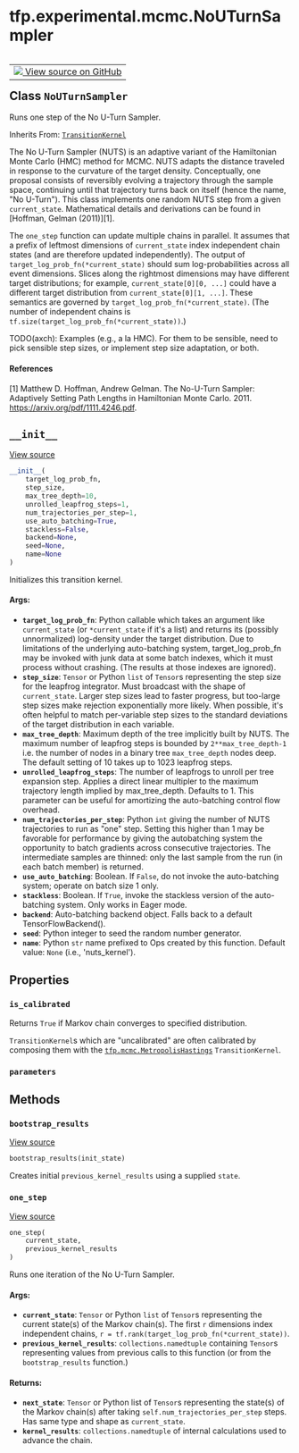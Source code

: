 <div itemscope itemtype="http://developers.google.com/ReferenceObject">
<meta itemprop="name" content="tfp.experimental.mcmc.NoUTurnSampler" />
<meta itemprop="path" content="Stable" />
<meta itemprop="property" content="is_calibrated"/>
<meta itemprop="property" content="parameters"/>
<meta itemprop="property" content="__init__"/>
<meta itemprop="property" content="bootstrap_results"/>
<meta itemprop="property" content="one_step"/>
</div>

# tfp.experimental.mcmc.NoUTurnSampler


<table class="tfo-notebook-buttons tfo-api" align="left">

<td>
  <a target="_blank" href="https://github.com/tensorflow/probability/blob/master/tensorflow_probability/python/experimental/mcmc/nuts.py">
    <img src="https://www.tensorflow.org/images/GitHub-Mark-32px.png" />
    View source on GitHub
  </a>
</td></table>



## Class `NoUTurnSampler`

Runs one step of the No U-Turn Sampler.

Inherits From: [`TransitionKernel`](../../../tfp/mcmc/TransitionKernel.md)

<!-- Placeholder for "Used in" -->

The No U-Turn Sampler (NUTS) is an adaptive variant of the Hamiltonian Monte
Carlo (HMC) method for MCMC.  NUTS adapts the distance traveled in response to
the curvature of the target density.  Conceptually, one proposal consists of
reversibly evolving a trajectory through the sample space, continuing until
that trajectory turns back on itself (hence the name, "No U-Turn").  This
class implements one random NUTS step from a given
`current_state`.  Mathematical details and derivations can be found in
[Hoffman, Gelman (2011)][1].

The `one_step` function can update multiple chains in parallel. It assumes
that a prefix of leftmost dimensions of `current_state` index independent
chain states (and are therefore updated independently).  The output of
`target_log_prob_fn(*current_state)` should sum log-probabilities across all
event dimensions.  Slices along the rightmost dimensions may have different
target distributions; for example, `current_state[0][0, ...]` could have a
different target distribution from `current_state[0][1, ...]`.  These
semantics are governed by `target_log_prob_fn(*current_state)`. (The number of
independent chains is `tf.size(target_log_prob_fn(*current_state))`.)

TODO(axch): Examples (e.g., a la HMC).  For them to be sensible, need to
pick sensible step sizes, or implement step size adaptation, or both.

#### References

[1] Matthew D. Hoffman, Andrew Gelman.  The No-U-Turn Sampler: Adaptively
Setting Path Lengths in Hamiltonian Monte Carlo.  2011.
https://arxiv.org/pdf/1111.4246.pdf.

<h2 id="__init__"><code>__init__</code></h2>

<a target="_blank" href="https://github.com/tensorflow/probability/blob/master/tensorflow_probability/python/experimental/mcmc/nuts.py">View source</a>

``` python
__init__(
    target_log_prob_fn,
    step_size,
    max_tree_depth=10,
    unrolled_leapfrog_steps=1,
    num_trajectories_per_step=1,
    use_auto_batching=True,
    stackless=False,
    backend=None,
    seed=None,
    name=None
)
```

Initializes this transition kernel.


#### Args:


* <b>`target_log_prob_fn`</b>: Python callable which takes an argument like
  `current_state` (or `*current_state` if it's a list) and returns its
  (possibly unnormalized) log-density under the target distribution.  Due
  to limitations of the underlying auto-batching system,
  target_log_prob_fn may be invoked with junk data at some batch indexes,
  which it must process without crashing.  (The results at those indexes
  are ignored).
* <b>`step_size`</b>: `Tensor` or Python `list` of `Tensor`s representing the step
  size for the leapfrog integrator. Must broadcast with the shape of
  `current_state`. Larger step sizes lead to faster progress, but
  too-large step sizes make rejection exponentially more likely. When
  possible, it's often helpful to match per-variable step sizes to the
  standard deviations of the target distribution in each variable.
* <b>`max_tree_depth`</b>: Maximum depth of the tree implicitly built by NUTS. The
  maximum number of leapfrog steps is bounded by `2**max_tree_depth-1`
  i.e. the number of nodes in a binary tree `max_tree_depth` nodes deep.
  The default setting of 10 takes up to 1023 leapfrog steps.
* <b>`unrolled_leapfrog_steps`</b>: The number of leapfrogs to unroll per tree
  expansion step. Applies a direct linear multipler to the maximum
  trajectory length implied by max_tree_depth. Defaults to 1. This
  parameter can be useful for amortizing the auto-batching control flow
  overhead.
* <b>`num_trajectories_per_step`</b>: Python `int` giving the number of NUTS
  trajectories to run as "one" step.  Setting this higher than 1 may be
  favorable for performance by giving the autobatching system the
  opportunity to batch gradients across consecutive trajectories.  The
  intermediate samples are thinned: only the last sample from the run (in
  each batch member) is returned.
* <b>`use_auto_batching`</b>: Boolean.  If `False`, do not invoke the auto-batching
  system; operate on batch size 1 only.
* <b>`stackless`</b>: Boolean.  If `True`, invoke the stackless version of
  the auto-batching system.  Only works in Eager mode.
* <b>`backend`</b>: Auto-batching backend object. Falls back to a default
  TensorFlowBackend().
* <b>`seed`</b>: Python integer to seed the random number generator.
* <b>`name`</b>: Python `str` name prefixed to Ops created by this function.
  Default value: `None` (i.e., 'nuts_kernel').



## Properties

<h3 id="is_calibrated"><code>is_calibrated</code></h3>

Returns `True` if Markov chain converges to specified distribution.

`TransitionKernel`s which are "uncalibrated" are often calibrated by
composing them with the <a href="../../../tfp/mcmc/MetropolisHastings.md"><code>tfp.mcmc.MetropolisHastings</code></a> `TransitionKernel`.

<h3 id="parameters"><code>parameters</code></h3>






## Methods

<h3 id="bootstrap_results"><code>bootstrap_results</code></h3>

<a target="_blank" href="https://github.com/tensorflow/probability/blob/master/tensorflow_probability/python/experimental/mcmc/nuts.py">View source</a>

``` python
bootstrap_results(init_state)
```

Creates initial `previous_kernel_results` using a supplied `state`.


<h3 id="one_step"><code>one_step</code></h3>

<a target="_blank" href="https://github.com/tensorflow/probability/blob/master/tensorflow_probability/python/experimental/mcmc/nuts.py">View source</a>

``` python
one_step(
    current_state,
    previous_kernel_results
)
```

Runs one iteration of the No U-Turn Sampler.


#### Args:


* <b>`current_state`</b>: `Tensor` or Python `list` of `Tensor`s representing the
  current state(s) of the Markov chain(s). The first `r` dimensions index
  independent chains, `r = tf.rank(target_log_prob_fn(*current_state))`.
* <b>`previous_kernel_results`</b>: `collections.namedtuple` containing `Tensor`s
  representing values from previous calls to this function (or from the
  `bootstrap_results` function.)


#### Returns:


* <b>`next_state`</b>: `Tensor` or Python list of `Tensor`s representing the state(s)
  of the Markov chain(s) after taking `self.num_trajectories_per_step`
  steps. Has same type and shape as `current_state`.
* <b>`kernel_results`</b>: `collections.namedtuple` of internal calculations used to
  advance the chain.




